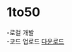 # 1to50

-로컬 개발<br/>
-코드 업로드
<a href="https://drive.google.com/open?id=1KAFD7uEuiDW-_MXm50G1mju3qDpHevwH">다운로드</a>
